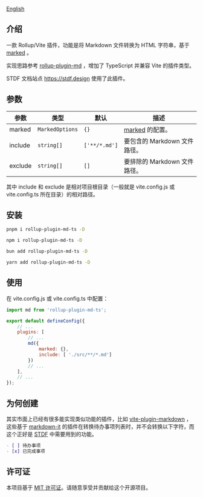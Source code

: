 [English](https://github.com/any-tdf/stdf/blob/main/packages/rollup-plugin-md-ts/README.md)

## 介绍

一款 Rollup/Vite 插件，功能是将 Markdown 文件转换为 HTML 字符串，基于 [marked](https://github.com/markedjs/marked) 。

实现思路参考 [rollup-plugin-md](https://github.com/xiaofuzi/rollup-plugin-md) ，增加了 TypeScript 并兼容 Vite 的插件类型。

STDF 文档站点 <https://stdf.design> 使用了此插件。

## 参数

| 参数     | 类型 | 默认             | 描述                                                                           |
| -------- | ---- | ---------------- | ------------------------------------------------------------------------------ |
| marked   | `MarkedOptions` | `{}`   | [marked](https://github.com/markedjs/marked) 的配置。                       |
| include  | `string[]`      | `['**/*.md']`      | 要包含的 Markdown 文件路径。                                                 |
| exclude  | `string[]`      | `[]`               | 要排除的 Markdown 文件路径。                                                 |

其中 include 和 exclude 是相对项目根目录（一般就是 vite.config.js 或 vite.config.ts 所在目录）的相对路径。

## 安装

<!-- :::code-groups -->
<!-- pnpm -->
```sh
pnpm i rollup-plugin-md-ts -D
```
<!-- :: -->
<!-- npm -->
```sh
npm i rollup-plugin-md-ts -D
```
<!-- :: -->
<!-- bun -->
```sh
bun add rollup-plugin-md-ts -D
```
<!-- :: -->
<!-- yarn -->
```sh
yarn add rollup-plugin-md-ts -D
```
<!-- ::: -->

## 使用

在 vite.config.js 或 vite.config.ts 中配置：

```javascript
import md from 'rollup-plugin-md-ts';

export default defineConfig({
    // ...
	plugins: [
		// ...
		md({
			marked: {},
			include: [ './src/**/*.md']
		})
		// ...
	],
	// ...
});
```

## 为何创建

其实市面上已经有很多能实现类似功能的插件，比如 [vite-plugin-markdown](https://www.npmjs.com/package/vite-plugin-markdown) ，这些基于 [markdown-it](https://www.npmjs.com/package/markdown-it) 的插件在转换待办事项列表时，并不会转换以下字符，而这个正好是 [STDF](https://stdf.design) 中需要用到的功能。

```md
- [ ] 待办事项
- [x] 已完成事项
```

## 许可证

本项目基于 [MIT 许可证](https://github.com/any-tdf/stdf/blob/main/LICENSE)。请随意享受并贡献给这个开源项目。
